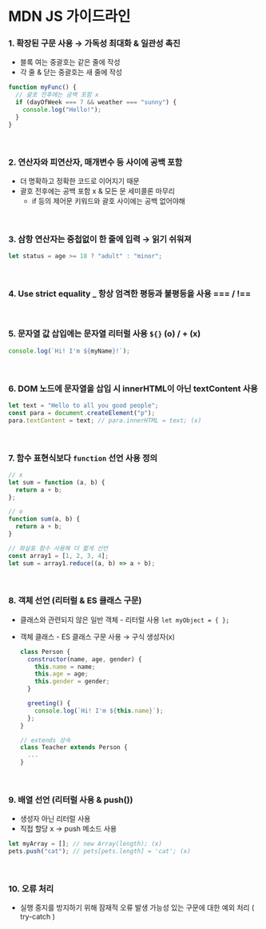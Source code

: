 # MDN JS 가이드라인

### 1. 확장된 구문 사용 → 가독성 최대화 & 일관성 촉진

- 블록 여는 중괄호는 같은 줄에 작성
- 각 줄 & 닫는 중괄호는 새 줄에 작성

```jsx
function myFunc() {
  // 괄호 전후에는 공백 포함 x
  if (dayOfWeek === 7 && weather === "sunny") {
    console.log("Hello!");
  }
}
```

<br/>

### 2. 연산자와 피연산자, 매개변수 등 사이에 공백 포함

- 더 명확하고 정확한 코드로 이어지기 때문
- 괄호 전후에는 공백 포함 x & 모든 문 세미콜론 마무리
  - if 등의 제어문 키워드와 괄호 사이에는 공백 없어야해

<br/>

### 3. 삼항 연산자는 중첩없이 한 줄에 입력 → 읽기 쉬워져

```jsx
let status = age >= 18 ? "adult" : "minor";
```

<br/>

### 4. Use strict equality \_ 항상 엄격한 평등과 불평등을 사용 === / !==

<br/>

### 5. 문자열 값 삽입에는 **문자열 리터럴 사용** `${}` (o) / + (x)

```jsx
console.log(`Hi! I'm ${myName}!`);
```

<br/>

### 6. DOM 노드에 문자열을 삽입 시 innerHTML이 아닌 **textContent** 사용

```jsx
let text = "Hello to all you good people";
const para = document.createElement("p");
para.textContent = text; // para.innerHTML = text; (x)
```

<br/>

### 7. 함수 표현식보다 `function` 선언 사용 정의

```jsx
// x
let sum = function (a, b) {
  return a + b;
};

// o
function sum(a, b) {
  return a + b;
}

// 화살표 함수 사용해 더 짧게 선언
const array1 = [1, 2, 3, 4];
let sum = array1.reduce((a, b) => a + b);
```

<br/>

### 8. 객체 선언 (리터럴 & ES 클래스 구문)

- 클래스와 관련되지 않은 일반 객체 - 리터럴 사용
  `let myObject = { };`
- 객체 클래스 - ES 클래스 구문 사용 → 구식 생성자(x)

  ```jsx
  class Person {
    constructor(name, age, gender) {
      this.name = name;
      this.age = age;
      this.gender = gender;
    }

    greeting() {
      console.log(`Hi! I'm ${this.name}`);
    };
  }

  // extends 상속
  class Teacher extends Person {
    ...
  }
  ```

<br/>

### 9. 배열 선언 (리터럴 사용 & push())

- 생성자 아닌 리터럴 사용
- 직접 할당 x → push 메소드 사용

```jsx
let myArray = []; // new Array(length); (x)
pets.push("cat"); // pets[pets.length] = 'cat'; (x)
```

<br/>

### 10. 오류 처리

- 실행 중지를 방지하기 위해 잠재적 오류 발생 가능성 있는 구문에 대한 예외 처리 ( try-catch )
